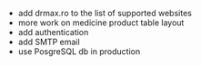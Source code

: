 * add drmax.ro to the list of supported websites
* more work on medicine product table layout
* add authentication
* add SMTP email
* use PosgreSQL db in production